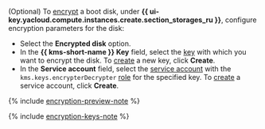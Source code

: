 (Optional) To [encrypt](../../compute/concepts/encryption.md) a boot disk, under **{{ ui-key.yacloud.compute.instances.create.section_storages_ru }}**, configure encryption parameters for the disk:

* Select the **Encrypted disk** option.
* In the **{{ kms-short-name }} Key** field, select the [key](../../kms/concepts/key.md) with which you want to encrypt the disk. To [create](../../kms/operations/key.md#create) a new key, click **Create**.
* In the **Service account** field, select the [service account](../../iam/concepts/users/service-accounts.md) with the `kms.keys.encrypterDecrypter` [role](../../kms/security/index.md#kms-keys-encrypterDecrypter) for the specified key. To [create](../../iam/operations/sa/create.md) a service account, click **Create**.

{% include [encryption-preview-note](encryption-preview-note.md) %}

{% include [encryption-keys-note](encryption-keys-note.md) %}
